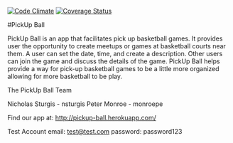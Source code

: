 [![Code Climate](https://codeclimate.com/github/monroepe/pick_up_ball/badges/gpa.svg)](https://codeclimate.com/github/monroepe/pick_up_ball) [![Coverage Status](https://coveralls.io/repos/monroepe/pick_up_ball/badge.png?branch=master)](https://coveralls.io/r/monroepe/pick_up_ball?branch=master)

#PickUp Ball

PickUp Ball is an app that facilitates pick up basketball games. It provides user the opportunity to create meetups or games at basketball courts near them. A user can set the date, time, and create a description. Other users can join the game and discuss the details of the game. PickUp Ball helps provide a way for pick-up basketball games to be a little more organized allowing for more basketball to be play.

The PickUp Ball Team

Nicholas Sturgis - nsturgis
Peter Monroe - monroepe

Find our app at: http://pickup-ball.herokuapp.com/

Test Account
email: test@test.com
password: password123
